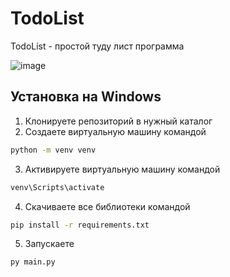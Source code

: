 # TodoList

TodoList - простой туду лист программа

![image](https://github.com/tailogs/TodoList/assets/69743960/f269b41f-4376-479e-8e03-9e39664cd6cd)

## Установка на Windows

1. Клонируете репозиторий в нужный каталог
2. Создаете виртуальную машину командой
```sh
python -m venv venv
```
3. Активируете виртуальную машину командой
```sh
venv\Scripts\activate
```
4. Скачиваете все библиотеки командой
```sh
pip install -r requirements.txt
```
5. Запускаете
```sh
py main.py
```
